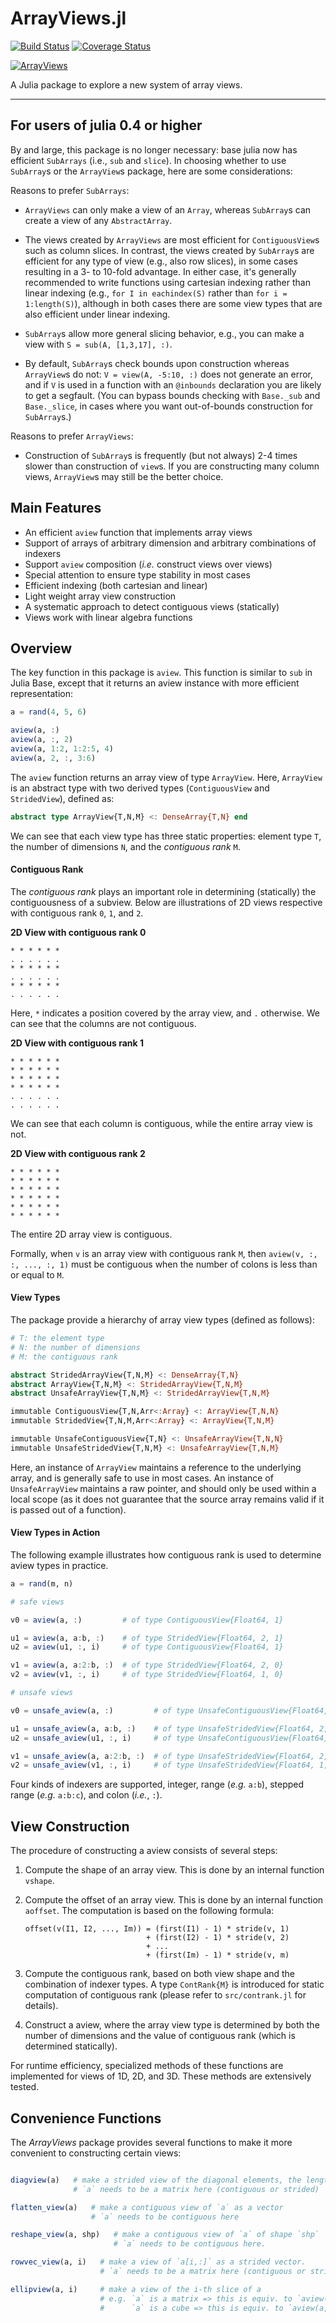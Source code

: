 # ArrayViews.jl

[![Build Status](https://travis-ci.org/JuliaArrays/ArrayViews.jl.svg)](https://travis-ci.org/JuliaArrays/ArrayViews.jl)
[![Coverage Status](https://coveralls.io/repos/JuliaArrays/ArrayViews.jl/badge.svg)](https://coveralls.io/r/JuliaArrays/ArrayViews.jl)

[![ArrayViews](http://pkg.julialang.org/badges/ArrayViews_0.6.svg)](http://pkg.julialang.org/?pkg=ArrayViews&ver=0.6)

A Julia package to explore a new system of array views.


-----------------------------

## For users of julia 0.4 or higher

By and large, this package is no longer necessary: base julia now has
efficient `SubArrays` (i.e., `sub` and `slice`).  In choosing whether
to use `SubArray`s or the `ArrayView`s package, here are some
considerations:

Reasons to prefer `SubArrays`:

- `ArrayViews` can only make a view of an `Array`, whereas `SubArray`s
  can create a view of any `AbstractArray`.

- The views created by `ArrayViews` are most efficient for
  `ContiguousView`s such as column slices. In contrast, the views
  created by `SubArray`s are efficient for any type of view (e.g.,
  also row slices), in some cases resulting in a 3- to 10-fold
  advantage. In either case, it's generally recommended to write functions
  using cartesian indexing rather than linear indexing (e.g.,
  `for I in eachindex(S)` rather than `for i = 1:length(S)`),
  although in both cases there are some view types that are also
  efficient under linear indexing.

- `SubArray`s allow more general slicing behavior, e.g., you can make
  a view with `S = sub(A, [1,3,17], :)`.

- By default, `SubArray`s check bounds upon construction whereas
  `ArrayView`s do not: `V = view(A, -5:10, :)` does not generate an
  error, and if `V` is used in a function with an `@inbounds`
  declaration you are likely to get a segfault.  (You can bypass
  bounds checking with `Base._sub` and `Base._slice`, in cases where
  you want out-of-bounds construction for `SubArray`s.)

Reasons to prefer `ArrayViews`:

- Construction of `SubArray`s is frequently (but not always) 2-4 times
  slower than construction of `view`s. If you are constructing many
  column views, `ArrayView`s may still be the better choice.

## Main Features

- An efficient ``aview`` function that implements array views
- Support of arrays of arbitrary dimension and arbitrary combinations of indexers
- Support ``aview`` composition (*i.e.* construct views over views)
- Special attention to ensure type stability in most cases
- Efficient indexing (both cartesian and linear)
- Light weight array view construction
- A systematic approach to detect contiguous views (statically)
- Views work with linear algebra functions


## Overview

The key function in this package is ``aview``. This function is similar to ``sub`` in Julia Base, except that it returns an aview instance with more efficient representation:

```julia
a = rand(4, 5, 6)

aview(a, :)
aview(a, :, 2)
aview(a, 1:2, 1:2:5, 4)
aview(a, 2, :, 3:6)
```

The ``aview`` function returns an array view of type ``ArrayView``.
Here, ``ArrayView`` is an abstract type with two derived types (``ContiguousView`` and ``StridedView``), defined as:

```julia
abstract type ArrayView{T,N,M} <: DenseArray{T,N} end
```
We can see that each view type has three static properties: element type ``T``, the number of dimensions ``N``, and the *contiguous rank* ``M``.

#### Contiguous Rank

The *contiguous rank* plays an important role in determining (statically) the contiguousness of a subview. Below are illustrations of 2D views respective with contiguous rank ``0``, ``1``, and ``2``.

**2D View with contiguous rank 0**

```
* * * * * *
. . . . . .
* * * * * *
. . . . . .
* * * * * *
. . . . . .
```
Here, ``*`` indicates a position covered by the array view, and ``.`` otherwise. We can see that the columns are not contiguous.

**2D View with contiguous rank 1**

```
* * * * * *
* * * * * *
* * * * * *
* * * * * *
. . . . . .
. . . . . .
```
We can see that each column is contiguous, while the entire array view is not.


**2D View with contiguous rank 2**

```
* * * * * *
* * * * * *
* * * * * *
* * * * * *
* * * * * *
* * * * * *
```
The entire 2D array view is contiguous.


Formally, when ``v`` is an array view with contiguous rank ``M``, then ``aview(v, :, :, ..., :, 1)`` must be contiguous when the number of colons is less than or equal to ``M``.


#### View Types

The package provide a hierarchy of array view types (defined as follows):

```julia
# T: the element type
# N: the number of dimensions
# M: the contiguous rank

abstract StridedArrayView{T,N,M} <: DenseArray{T,N}
abstract ArrayView{T,N,M} <: StridedArrayView{T,N,M}
abstract UnsafeArrayView{T,N,M} <: StridedArrayView{T,N,M}

immutable ContiguousView{T,N,Arr<:Array} <: ArrayView{T,N,N}
immutable StridedView{T,N,M,Arr<:Array} <: ArrayView{T,N,M}

immutable UnsafeContiguousView{T,N} <: UnsafeArrayView{T,N,N}
immutable UnsafeStridedView{T,N,M} <: UnsafeArrayView{T,N,M}
```

Here, an instance of ``ArrayView`` maintains a reference to the underlying array, and is generally safe to use in most cases. An instance of ``UnsafeArrayView`` maintains a raw pointer, and should only be used within a local scope (as it does not guarantee that the source array remains valid if it is passed out of a function).


#### View Types in Action

The following example illustrates how contiguous rank is used to determine aview types in practice.

```julia
a = rand(m, n)

# safe views

v0 = aview(a, :)         # of type ContiguousView{Float64, 1}

u1 = aview(a, a:b, :)    # of type StridedView{Float64, 2, 1}
u2 = aview(u1, :, i)     # of type ContiguousView{Float64, 1}

v1 = aview(a, a:2:b, :)  # of type StridedView{Float64, 2, 0}
v2 = aview(v1, :, i)     # of type StridedView{Float64, 1, 0}

# unsafe views

v0 = unsafe_aview(a, :)         # of type UnsafeContiguousView{Float64, 1}

u1 = unsafe_aview(a, a:b, :)    # of type UnsafeStridedView{Float64, 2, 1}
u2 = unsafe_aview(u1, :, i)     # of type UnsafeContiguousView{Float64, 1}

v1 = unsafe_aview(a, a:2:b, :)  # of type UnsafeStridedView{Float64, 2, 0}
v2 = unsafe_aview(v1, :, i)     # of type UnsafeStridedView{Float64, 1, 0}
```

Four kinds of indexers are supported, integer, range (*e.g.* ``a:b``), stepped range (*e.g.* ``a:b:c``), and colon (*i.e.*, ``:``).

## View Construction

The procedure of constructing a aview consists of several steps:

1. Compute the shape of an array view. This is done by an internal function ``vshape``.

2. Compute the offset of an array view. This is done by an internal function ``aoffset``. The computation is based on the following formula:

    ```
    offset(v(I1, I2, ..., Im)) = (first(I1) - 1) * stride(v, 1)
                               + (first(I2) - 1) * stride(v, 2)
                               + ...
                               + (first(Im) - 1) * stride(v, m)
    ```

3. Compute the contiguous rank, based on both view shape and the combination of indexer types. A type ``ContRank{M}`` is introduced for static computation of contiguous rank (please refer to ``src/contrank.jl`` for details).

4. Construct a aview, where the array view type is determined by both the number of dimensions and the value of contiguous rank (which is determined statically).

For runtime efficiency, specialized methods of these functions are implemented for views of 1D, 2D, and 3D. These methods are extensively tested.


## Convenience Functions

The *ArrayViews* package provides several functions to make it more convenient to constructing certain views:

```julia

diagview(a)   # make a strided view of the diagonal elements, the length is `min(size(a)...)`
              # `a` needs to be a matrix here (contiguous or strided)

flatten_view(a)   # make a contiguous view of `a` as a vector
                  # `a` needs to be contiguous here

reshape_view(a, shp)   # make a contiguous view of `a` of shape `shp`
                       # `a` needs to be contiguous here.

rowvec_view(a, i)   # make a view of `a[i,:]` as a strided vector.
                    # `a` needs to be a matrix here (contiguous or strided)

ellipview(a, i)     # make a view of the i-th slice of a
                    # e.g. `a` is a matrix => this is equiv. to `aview(a, :, i)`
                    #      `a` is a cube => this is equiv. to `aview(a, :, :, i)`, etc.
```
